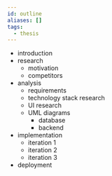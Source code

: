 ```yaml
---
id: outline
aliases: []
tags:
  - thesis
---
```


- introduction
- research
    - motivation
    - competitors
- analysis
    - requirements
    - technology stack research
    - UI research
    - UML diagrams
        - database
        - backend
- implementation
    - iteration 1
    - iteration 2
    - iteration 3
- deployment
